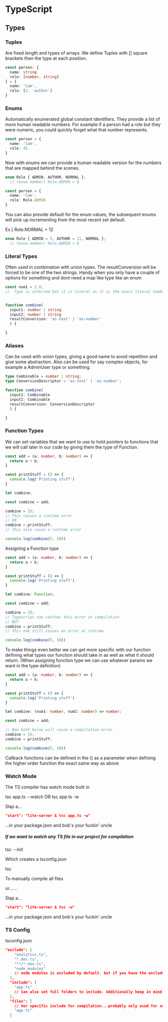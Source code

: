 # TypeScript


## Types

### Tuples

Are fixed length and types of arrays. We define Tuples with [] square brackets then the type at each position.

```ts
const person: {
  name: string
  role: [number, string]
} = {
  name: 'Cam',
  role: [2, 'author']
}
```

### Enums

Automatically enumerated global constant identifiers. They provide a list of more human readable numbers. For example if a person had a role but they were numeric, you could quickly forget what that number represents.

```ts
const person = {
  name: 'Cam',
  role: 45
}
```

Now with enums we can provide a human readable version for the numbers that are mapped behind the scenes.

```ts
enum Role { ADMIN, AUTHOR, NORMAL };
  // (enum member) Role.ADMIN = 0

const person = {
  name: 'Cam',
  role: Role.ADMIN
}

```

You can also provide default for the enum values, the subsequent enums will pick up incrementing from the most recent set default.

Ex.) Role.NORMAL = 12

```ts
enum Role { ADMIN = 5, AUTHOR = 11, NORMAL };
  // (enum member) Role.ADMIN = 0
```

### Literal Types

Often used in combination with union types. The resultConversion will be forced to be one of the two strings. Handy when you only have a couple of options for something and dont need a map like type like an enum

```ts
const num1 = 2.8;
//  Type is inferred but it is literal as it is the exact literal number 2.8 (consider it like a hard coded type & value)


function combine(
  input1: number | string
  input2: number | string
  resultConversion: 'as-text' | 'as-number'
  ) {

}
```

### Aliases

Can be used with union types, giving a good name to avoid repetition and give some abstraction. Also can be used for say complex objects, for example a AdminUser type or something.

```ts
type Combinable = number | string;
type ConversionDescriptor = 'as-text' | 'as-number';

function combine(
  input1: Combinable
  input2: Combinable
  resultConversion: ConversionDescriptor
  ) {

}
```


### Function Types

We can set variables that we want to use to hold pointers to functions that we will call later in our code by giving them the type of Function.

```ts
const add = (a: number, b: number) => {
  return a + b;
}

const printStuff = () => {
  console.log('Printing stuff')
}

let combine;

const combine = add;

combine = 25;
// This causes a runtime error
// OR
combine = printStuff;
// This also cause a runtime error

console.log(combine(5, 10))
```

Assigning a Function type

```ts
const add = (a: number, b: number) => {
  return a + b;
}

const printStuff = () => {
  console.log('Printing stuff')
}

let combine: Function;

const combine = add;

combine = 25;
// Typescript now catches this error at compilation
// BUT
combine = printStuff;
// This one still causes an error at runtime

console.log(combine(5, 10))
```

To make things even better we can get more specific with our function defining what types our function should take in as well as what it should return. (When assigning function type we can use whatever params we want in the type definition)

```ts
const add = (a: number, b: number) => {
  return a + b;
}

const printStuff = () => {
  console.log('Printing stuff')
}

let combine: (num1: number, num2: number) => number;

const combine = add;

// Now both below will cause a compilation error
combine = 25;
combine = printStuff;

console.log(combine(5, 10))
```

Callback functions can be defined in the () as a parameter when defining the higher order function the exact same way as above

### Watch Mode

The TS compiler has watch mode built in

tsc app.ts --watch
OR
tsc app.ts -w


Slap a...
```json
"start": "lite-server & tsc app.ts -w"
```
...in your package.json and bob's your fuckin' uncle



##### If we want to watch any TS file in our project for compilation

tsc --init

Which creates a tsconfig.json

tsc

To manually compile all files

or......

Slap a...
```json
"start": "lite-server & tsc -w"
```
...in your package.json and bob's your fuckin' uncle


### TS Config

tsconfig.json
```json
"exclude": [
    "analytics.ts",
    "*.dev.ts",
    "**/*.dev.ts",
    "node_modules" 
    // node modules is excluded by default, but if you have the exclude option set here, add it to the array
  ],
  "include": [
    "app.ts"
    // Can also set full folders to include. Additionally keep in mind the compile goes step goes all includes minus the excludes
  ],
  "files": [
    // Ver specific include for compilation...probably only used for smaller projects
    "app.ts"
  ]
```


